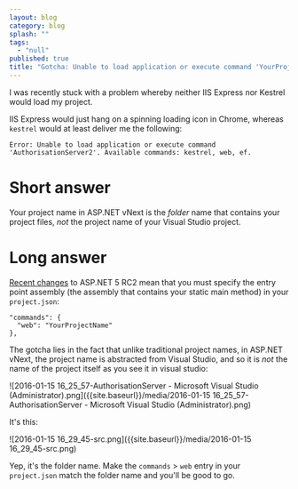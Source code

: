 ```yaml
---
layout: blog
category: blog
splash: ""
tags: 
  - "null"
published: true
title: "Gotcha: Unable to load application or execute command 'YourProjectName'"
---
```



I was recently stuck with a problem whereby neither IIS Express nor Kestrel would load my project.

IIS Express would just hang on a spinning loading icon in Chrome, whereas `kestrel` would at least deliver me the following:

    Error: Unable to load application or execute command 'AuthorisationServer2'. Available commands: kestrel, web, ef.

# Short answer
Your project name in ASP.NET vNext is the *folder* name that contains your project files, *not* the project name of your Visual Studio project.

# Long answer
[Recent changes](https://github.com/aspnet/Announcements/issues/131) to ASP.NET 5 RC2 mean that you must specify the entry point assembly (the assembly that contains your static main method) in your `project.json`:

    "commands": {
      "web": "YourProjectName"
    },
    
The gotcha lies in the fact that unlike traditional project names, in ASP.NET vNext, the project name is abstracted from Visual Studio, and so it is *not* the name of the project itself as you see it in visual studio:

![2016-01-15 16_25_57-AuthorisationServer - Microsoft Visual Studio (Administrator).png]({{site.baseurl}}/media/2016-01-15 16_25_57-AuthorisationServer - Microsoft Visual Studio (Administrator).png)

It's this:

![2016-01-15 16_29_45-src.png]({{site.baseurl}}/media/2016-01-15 16_29_45-src.png)

Yep, it's the folder name. Make the `commands` > `web` entry in your `project.json` match the folder name and you'll be good to go.
